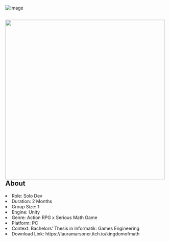 
![image](https://user-images.githubusercontent.com/104200268/227314831-742e8f9e-8c0d-4339-8d30-1f48b045204b.png)

<div>
<img align="left" width="500" height="auto" src="https://user-images.githubusercontent.com/104200268/227256803-92b0ec28-cf02-42f3-a0a7-31b2b6e70073.png">
<h2>About</h2>
<li>Role: Solo Dev</li>
<li>Duration: 2 Months</li>
<li>Group Size: 1</li>
<li>Engine: Unity</li>
<li>Genre: Action RPG x Serious Math Game</li>
<li>Platform: PC</li>
<li>Context: Bachelors’ Thesis in Informatik: Games Engineering</li>
<li>Download Link: https://lauramarsoner.itch.io/kingdomofmath</li>
</div>
